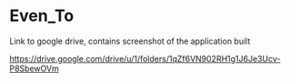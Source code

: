 # Even_To

Link to google drive, contains screenshot of the application built

https://drive.google.com/drive/u/1/folders/1qZf6VN902RH1g1J6Je3Ucv-P8SbewOVm
